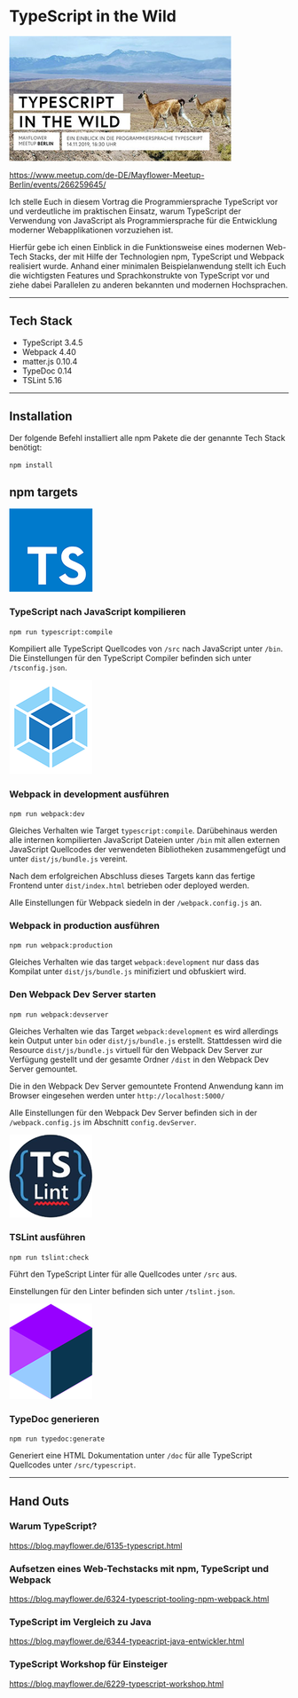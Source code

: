 # TypeScript in the Wild

![TypeScript in the Wild](_ASSET/readme/promo.jpg)

https://www.meetup.com/de-DE/Mayflower-Meetup-Berlin/events/266259645/

Ich stelle Euch in diesem Vortrag die Programmiersprache TypeScript vor und verdeutliche im praktischen Einsatz,
 warum TypeScript der Verwendung von JavaScript als Programmiersprache für die Entwicklung moderner Webapplikationen 
 vorzuziehen ist.

Hierfür gebe ich einen Einblick in die Funktionsweise eines modernen Web-Tech Stacks, der mit Hilfe der Technologien 
 npm, TypeScript und Webpack realisiert wurde. Anhand einer minimalen Beispielanwendung stellt ich Euch die wichtigsten
 Features und Sprachkonstrukte von TypeScript vor und ziehe dabei Parallelen zu anderen bekannten und 
 modernen Hochsprachen.

<hr>

## Tech Stack
- TypeScript 3.4.5
- Webpack 4.40
- matter.js 0.10.4
- TypeDoc 0.14
- TSLint 5.16

<hr>

## Installation
Der folgende Befehl installiert alle npm Pakete die der genannte Tech Stack benötigt:

`npm install`

## npm targets

![TypeScript](_ASSET/readme/logo_typescript.png)

### TypeScript nach JavaScript kompilieren
`npm run typescript:compile`

Kompiliert alle TypeScript Quellcodes von `/src` nach JavaScript unter `/bin`.
 Die Einstellungen für den TypeScript Compiler befinden sich unter `/tsconfig.json`.

![Webpack](_ASSET/readme/logo_webpack.png)

### Webpack in development ausführen
`npm run webpack:dev`

Gleiches Verhalten wie Target `typescript:compile`. Darübehinaus werden alle internen
 kompilierten JavaScript Dateien unter `/bin` mit allen externen JavaScript Quellcodes 
 der verwendeten Bibliotheken zusammengefügt und unter `dist/js/bundle.js` vereint.

Nach dem erfolgreichen Abschluss dieses Targets kann das fertige Frontend unter 
 `dist/index.html` betrieben oder deployed werden.

Alle Einstellungen für Webpack siedeln in der `/webpack.config.js` an.

### Webpack in production ausführen
`npm run webpack:production`

Gleiches Verhalten wie das target `webpack:development` nur dass das Kompilat unter
 `dist/js/bundle.js` minifiziert und obfuskiert wird.

### Den Webpack Dev Server starten
`npm run webpack:devserver`

Gleiches Verhalten wie das Target `webpack:development` es wird allerdings kein Output unter
 `bin` oder `dist/js/bundle.js` erstellt. Stattdessen wird die Resource `dist/js/bundle.js`
 virtuell für den Webpack Dev Server zur Verfügung gestellt und der gesamte Ordner `/dist`
 in den Webpack Dev Server gemountet.

Die in den Webpack Dev Server gemountete Frontend Anwendung kann im Browser eingesehen werden
 unter `http://localhost:5000/`

Alle Einstellungen für den Webpack Dev Server befinden sich in der `/webpack.config.js`
 im Abschnitt `config.devServer`.

![TSLint](_ASSET/readme/logo_tslint.png)

### TSLint ausführen
`npm run tslint:check`

Führt den TypeScript Linter für alle Quellcodes unter `/src` aus.

Einstellungen für den Linter befinden sich unter `/tslint.json`.

![TypeDoc](_ASSET/readme/logo_typedoc.png)

### TypeDoc generieren
`npm run typedoc:generate`

Generiert eine HTML Dokumentation unter `/doc` für alle TypeScript Quellcodes unter `/src/typescript`.

<hr>

## Hand Outs

### Warum TypeScript?

https://blog.mayflower.de/6135-typescript.html

### Aufsetzen eines Web-Techstacks mit npm, TypeScript und Webpack

https://blog.mayflower.de/6324-typescript-tooling-npm-webpack.html

### TypeScript im Vergleich zu Java

https://blog.mayflower.de/6344-typeacript-java-entwickler.html

### TypeScript Workshop für Einsteiger

https://blog.mayflower.de/6229-typescript-workshop.html
